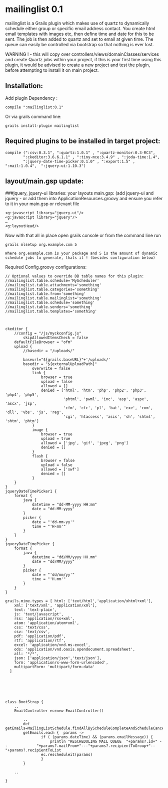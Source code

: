 mailinglist 0.1
=======================


mailinglist is a Grails plugin which makes use of quartz to dynamically schedule either group or specific email address contact.
You create html email templates with images etc, then define time and date for this to be sent. The job is then added to quartz and set to email at given time.
The queue can easily be controlled via bootstrap so that nothing is ever lost.


WARNING ! - this will copy over controllers/views/domainClasses/services and create Quartz jobs within your project, if this is your first time using this plugin, it would be advised to create a new project and test the plugin, before attempting to install it on main project.


## Installation:
Add plugin Dependency :

	compile ":mailinglist:0.1" 

Or via grails command line:

	grails install-plugin mailinglist




## Required plugins to be installed in target project:	

	compile (":csv:0.3.1", ":quartz:1.0.1" , ":quartz-monitor:0.3-RC3",
			":ckeditor:3.6.6.1.1" , ":tiny-mce:3.4.9" , ":joda-time:1.4",
			":jquery-date-time-picker:0.1.0" , ":export:1.5" , ":mail:1.0.4",  ":jquery-ui:1.10.3")
	

## layout/main.gsp update:  
###jquery, jquery-ui libraries:
your layouts main.gsp: (add jquery-ui and jquery - or add them into ApplicationResources.groovy and ensure you refer to it in your main.gsp or relevant file

	<g:javascript library="jquery-ui"/>
	<g:javascript library="jquery"/>
	…
	<g:layoutHead/>



Now with that all in place open grails console or from the command line run

	grails mlsetup org.example.com 5
	
	Where org.example.com is your package and 5 is the amount of dynamic schedule jobs to generate, thats it ! (besides configuration below)
	


Required Config.groovy configurations:


	// Optional values to override DB table names for this plugin:
	//mailinglist.table.schedule='MyScheduler'
	//mailinglist.table.attachments='something'
	//mailinglist.table.categories='something'
	//mailinglist.table.from='something'
	//mailinglist.table.mailinglist='something'
	//mailinglist.table.schedule='something'
	//mailinglist.table.senders='something'
	//mailinglist.table.templates='something'
	

	
	ckeditor {
		//config = "/js/myckconfig.js"
			skipAllowedItemsCheck = false
		defaultFileBrowser = "ofm"
		upload {
			//basedir = "/uploads/"
			
			baseurl="${grails.baseURL}"+'/uploads/'
			basedir = "${externalUploadPath}"
				overwrite = false
				link {
					browser = true
					upload = false
					allowed = []
					denied = ['html', 'htm', 'php', 'php2', 'php3', 'php4', 'php5',
							  'phtml', 'pwml', 'inc', 'asp', 'aspx', 'ascx', 'jsp',
							  'cfm', 'cfc', 'pl', 'bat', 'exe', 'com', 'dll', 'vbs', 'js', 'reg',
							  'cgi', 'htaccess', 'asis', 'sh', 'shtml', 'shtm', 'phtm']
				}
				image {
					browser = true
					upload = true
					allowed = ['jpg', 'gif', 'jpeg', 'png']
					denied = []
				}
				flash {
					browser = false
					upload = false
					allowed = ['swf']
					denied = []
				}
		}
	}
	jqueryDateTimePicker1 {
		format {
			java {
				datetime = "dd-MM-yyyy HH:mm"
				date = "dd-MM-yyyy"
			}
			picker {
				date = "'dd-mm-yy'"
				time = "'H-mm'"
			}
		}
	}
	jqueryDateTimePicker {
		format {
			java {
				datetime = "dd/MM/yyyy HH.mm"
				date = "dd/MM/yyyy"
			}
			picker {
				date = "'dd/mm/yy'"
				time = "'H.mm'"
			}
		}
	}
	
	grails.mime.types = [ html: ['text/html','application/xhtml+xml'],
		xml: ['text/xml', 'application/xml'],
		text: 'text-plain',
		js: 'text/javascript',
		rss: 'application/rss+xml',
		atom: 'application/atom+xml',
		css: 'text/css',
		csv: 'text/csv',
		pdf: 'application/pdf',
		rtf: 'application/rtf',
		excel: 'application/vnd.ms-excel',
		ods: 'application/vnd.oasis.opendocument.spreadsheet',
		all: '*/*',
		json: ['application/json','text/json'],
		form: 'application/x-www-form-urlencoded',
		multipartForm: 'multipart/form-data'
	  ]
	
	
	
	
	

    class BootStrap {
        ..
        EmailController ec=new EmailController()

            ..
            def getEmails=MailingListSchedule.findAllByScheduleCompleteAndScheduleCancelled(false,false)
            getEmails.each {  params ->
                    if ( (params.dateTime) && (params.emailMessage)) {
                        println "RESCHEDULING MAIL QUEUE  "+params?.id+" --             "+params?.mailFrom+"---"+params?.recipientToGroup+"--"+params?.recipientToList
                    ec.rescheduleit(params)
                    }
            }

        ..

    }

	
	
		